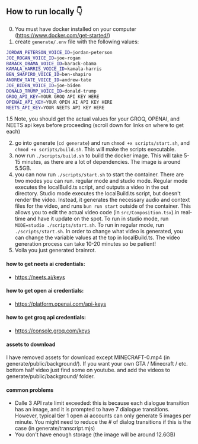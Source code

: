 ## How to run locally 👇

0. You must have docker installed on your computer (https://www.docker.com/get-started/)
1. create `generate/.env` file with the following values:

```bash
JORDAN_PETERSON_VOICE_ID=jordan-peterson
JOE_ROGAN_VOICE_ID=joe-rogan
BARACK_OBAMA_VOICE_ID=barack-obama
KAMALA_HARRIS_VOICE_ID=kamala-harris
BEN_SHAPIRO_VOICE_ID=ben-shapiro
ANDREW_TATE_VOICE_ID=andrew-tate
JOE_BIDEN_VOICE_ID=joe-biden
DONALD_TRUMP_VOICE_ID=donald-trump
GROQ_API_KEY=YOUR GROQ API KEY HERE
OPENAI_API_KEY=YOUR OPEN AI API KEY HERE
NEETS_API_KEY=YOUR NEETS API KEY HERE
```

1.5 Note, you should get the actual values for your GROQ, OPENAI, and NEETS api keys before proceeding (scroll down for links on where to get each)

2. go into generate (`cd generate`) and run `chmod +x scripts/start.sh`, and `chmod +x scripts/build.sh`. This will make the scripts executable.
3. now run `./scripts/build.sh` to build the docker image. This will take 5-15 minutes, as there are a lot of dependencies. The image is around 5.5GB.
4. you can now run `./scripts/start.sh` to start the container. There are two modes you can run. regular mode and studio mode. Regular mode executes the localBuild.ts script, and outputs a video in the out directory. Studio mode executes the localBuild.ts script, but doesn't render the video. Instead, it generates the necessary audio and context files for the video, and runs `bun run start` outside of the container. This allows you to edit the actual video code (in `src/Composition.tsx`).in real-time and have it update on the spot. To run in studio mode, run `MODE=studio ./scripts/start.sh`. To run in regular mode, run `./scripts/start.sh`. In order to change what video is generated, you can change the variable values at the top in localBuild.ts. The video generation process can take 10-20 minutes so be patient!
5. Voila you just generated brainrot.

#### how to get neets ai credentials:

- https://neets.ai/keys

#### how to get open ai credentials:

- https://platform.openai.com/api-keys

#### how to get groq api credentials:

- https://console.groq.com/keys

#### assets to download

I have removed assets for download except MINECRAFT-0.mp4 (in generate/public/background/). If you want your own GTA / Minecraft / etc. bottom half video just find some on youtube. and add the videos to generate/public/background/ folder.

#### common problems

- Dalle 3 API rate limit exceeded: this is because each dialogue transition has an image, and it is prompted to have 7 dialogue transitions. However, typical tier 1 open ai accounts can only generate 5 images per minute. You might need to reduce the # of dialog transitions if this is the case (in generate/transcript.mjs)
- You don't have enough storage (the image will be around 12.6GB)
